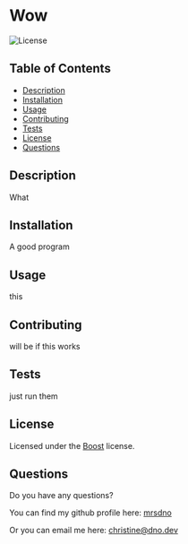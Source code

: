# Wow

  
  ![License](https://img.shields.io/badge/License-Boost_1.0-lightblue.svg)
  

  ## Table of Contents

  * [Description](#description)
  * [Installation](#installation)
  * [Usage](#usage)
  * [Contributing](#contributing)
  * [Tests](#tests)
  * [License](#License)
  * [Questions](#questions)

  ## Description

  What

  ## Installation

  A good program

  ## Usage

  this


  ## Contributing

  will be if this works

  ## Tests

  just run them

  ## License

  Licensed under the [Boost](
  https://www.boost.org/LICENSE_1_0.txt
  ) license.


  ## Questions

  Do you have any questions? 

  You can find my github profile here: [mrsdno](https://github.com/mrsdno)
  
  Or you can email me here: [christine@dno.dev](mailto:christine@dno.dev)
